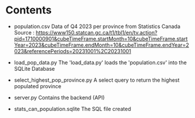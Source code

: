# Contents
- population.csv 
    Data of Q4 2023 per province from Statistics Canada
    Source : https://www150.statcan.gc.ca/t1/tbl1/en/tv.action?pid=1710000901&cubeTimeFrame.startMonth=10&cubeTimeFrame.startYear=2023&cubeTimeFrame.endMonth=10&cubeTimeFrame.endYear=2023&referencePeriods=20231001%2C20231001

- load_pop_data.py
    The 'load_data.py' loads the 'population.csv' into the SQLite Database

- select_highest_pop_province.py
    A select query to return the highest populated province

- server.py
    Contains the backend (API)

- stats_can_population.sqlite
    The SQL file created